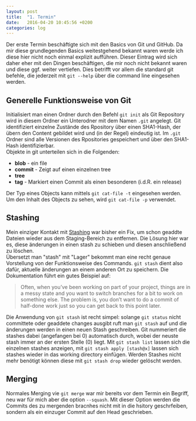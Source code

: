 ```yaml
---
layout: post
title:  "1. Termin"
date:   2016-04-20 10:45:56 +0200
categories: log
---
```


Der erste Termin beschäftigte sich mit den Basics von Git und GitHub. Da mir diese grundlegenden Basics weitestgehend bekannt waren werde ich diese hier nicht noch einmal explizit aufführen. Dieser Eintrag wird sich daher eher mit den Dingen beschäftigen, die mir noch nicht bekannt waren und diese ggf. weiter vertiefen. Dies betrifft vor allem die standard git befehle, die jederzeit mit `git --help` über die command line eingesehen werden.

## Generelle Funktionsweise von Git
Initialisiert man einen Ordner durch den Befehl `git init` als Git Repository wird in diesem Ordner ein Unterodner mit dem Namen `.git` angelegt. Git identifiziert einzelne Zustände des Rpository über einen SHA1-Hash, der übern den Content gebildet wird und (in der Regel) eindeutig ist. Im `.git` Ordner sind alle Versionen des Rpositories gespeichert und über den SHA1-Hash identifizierbar.  
Objekte in git unterteilen sich in die Folgenden:  

* **blob** - ein file
* **commit** - Zeigt auf einen einzelnen tree
* **tree**  
* **tag** - Markiert einen Commit als einen besonderen (i.d.R. ein release)

Der Typ eines Objects kann mittels `git cat-file -t` eingesehen werden. Um den Inhalt des Objects zu sehen, wird `git cat-file -p` verwendet.

## Stashing

Mein einziger Kontakt mit [Stashing][git-stashing-docs] war bisher ein Fix, um schon geaddte Dateien wieder aus dem Staging-Bereich zu entfernen. Die Lösung hier war es, diese änderungen in einen stash zu schieben und diesen anschließend zu löschen.  
Übersetzt man "stash" mit "Lager" bekommt man eine recht genaue Vorstellung von der Funktionsweise des Commands. `git stash` dient also dafür, aktuelle änderungen an einem anderen Ort zu speichern. Die Dokumentation führt ein gutes Beispiel auf:  

> Often, when you’ve been working on part of your project, things are in a messy state and you want to switch branches for a bit to work on something else. The problem is, you don’t want to do a commit of half-done work just so you can get back to this point later.

Die Anwendung von `git stash` ist recht simpel: solange `git status` nicht committete oder geaddete changes ausgibt ruft man `git stash` auf und die änderungen werden in einen neuen Stash geschreiben. Git nummeriert die stashes dabei (angefangen bei 0) automatisch durch, wobei der neuste stash immer an der ersten Stelle (0) liegt. 
Mit `git stash list` lassen sich die einzelnen stashes anzeigen, mit `git stash apply [stash@x]` lassen sich stashes wieder in das working directory einfügen. Werden Stashes nicht mehr benötigt können diese mit `git stash drop` wieder gelöscht werden.

## Merging

Normales Merging vie `git merge` war mir bereits vor dem Termin ein Begriff, neu war für mich aber die option `--squash`. Mit dieser Option werden die Commits des zu mergenden bracnhes nicht mit in die hsitory geschrfeiben, sondern als ein einzuger Commit auf den Head geschrieben.

[git-stashing-docs]: https://git-scm.com/book/no-nb/v1/Git-Tools-Stashing
